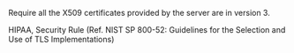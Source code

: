 Require all the X509 certificates provided by the server are in version 3.

HIPAA, Security Rule (Ref. NIST SP 800-52: Guidelines for the Selection and Use of TLS Implementations)
